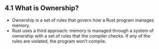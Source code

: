 ## 4.1 What is Ownership?
- Ownership is a set of rules that govern how a Rust program manages memory.
- Rust uses a third approach: memory is managed through a system of ownership with a set of rules that the compiler checks. If any of the rules are violated, the program won’t compile.